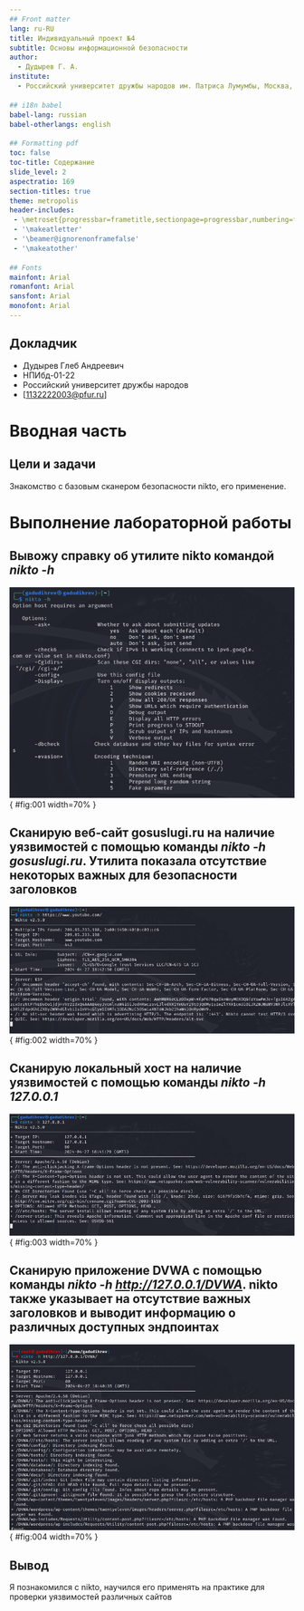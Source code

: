 ```yaml
---
## Front matter
lang: ru-RU
title: Индивидуальный проект №4
subtitle: Основы информационной безопасности
author:
  - Дудырев Г. А.
institute:
  - Российский университет дружбы народов им. Патриса Лумумбы, Москва, Россия

## i18n babel
babel-lang: russian
babel-otherlangs: english

## Formatting pdf
toc: false
toc-title: Содержание
slide_level: 2
aspectratio: 169
section-titles: true
theme: metropolis
header-includes:
 - \metroset{progressbar=frametitle,sectionpage=progressbar,numbering=fraction}
 - '\makeatletter'
 - '\beamer@ignorenonframefalse'
 - '\makeatother'

## Fonts
mainfont: Arial
romanfont: Arial
sansfont: Arial
monofont: Arial
---
```


## Докладчик

  * Дудырев Глеб Андреевич
  * НПИбд-01-22
  * Российский университет дружбы народов
  * [1132222003@pfur.ru]
  
# Вводная часть

## Цели и задачи

Знакомство с базовым сканером безопасности nikto, его применение.

# Выполнение лабораторной работы

## Вывожу справку об утилите nikto командой *nikto -h* 

![nikto -h](image/1.png){ #fig:001 width=70% }

## Сканирую веб-сайт gosuslugi.ru на наличие уязвимостей с помощью команды *nikto -h gosuslugi.ru*. Утилита показала отсутствие некоторых важных для безопасности заголовков 

![Сканирование сайта gosuslugi.ru](image/4.png){ #fig:002 width=70% }

## Сканирую локальный хост на наличие уязвимостей с помощью команды *nikto -h 127.0.0.1*

![Сканирование локалхоста](image/2.png){ #fig:003 width=70% }

## Сканирую приложение DVWA с помощью команды *nikto -h http://127.0.0.1/DVWA*. nikto также указывает на отсутствие важных заголовков и выводит информацию о различных доступных эндпоинтах

![Сканирование DVWA](image/3.png){ #fig:004 width=70% }

## Вывод

Я познакомился с nikto, научился его применять на практике для проверки уязвимостей различных сайтов
